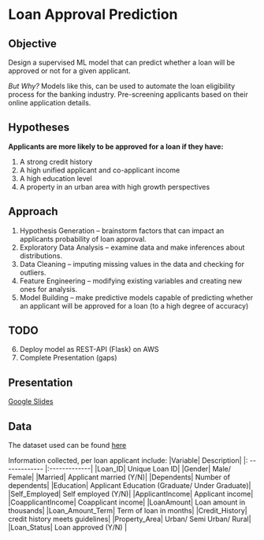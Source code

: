 # Loan Approval Prediction
## Objective
Design a supervised ML model that can predict whether a loan will be approved or not for a given applicant.

_But Why?_
Models like this, can be used to automate the loan eligibility process for the banking industry. Pre-screening applicants based on their online application details.

## Hypotheses
**Applicants are more likely to be approved for a loan if they have:**
1. A strong credit history 
2. A high unified applicant and co-applicant income
3. A high education level
4. A property in an urban area with high growth perspectives

## Approach
1. Hypothesis Generation – brainstorm factors that can impact an applicants probability of loan approval.
2. Exploratory Data Analysis – examine data and make inferences about distributions.
3. Data Cleaning – imputing missing values in the data and checking for outliers.
4. Feature Engineering – modifying existing variables and creating new ones for analysis.
5. Model Building – make predictive models capable of predicting whether an applicant will be approved for a loan (to a high degree of accuracy)

## TODO
6. Deploy model as REST-API (Flask) on AWS
7. Complete Presentation (gaps)

## Presentation
[Google Slides](https://docs.google.com/presentation/d/1pDMQFmwXwtYOgxeC4BEFW06G6skYX9iLMknwgyfUl9c/edit?usp=sharing)

## Data
The dataset used can be found [here](https://drive.google.com/file/d/1h_jl9xqqqHflI5PsuiQd_soNYxzFfjKw/view?usp=sharing)

Information collected, per loan applicant include:
|Variable| Description|
|: ------------- |:-------------|
|Loan_ID| Unique Loan ID|
|Gender| Male/ Female|
|Married| Applicant married (Y/N)|
|Dependents| Number of dependents|
|Education| Applicant Education (Graduate/ Under Graduate)|
|Self_Employed| Self employed (Y/N)|
|ApplicantIncome| Applicant income|
|CoapplicantIncome| Coapplicant income|
|LoanAmount| Loan amount in thousands|
|Loan_Amount_Term| Term of loan in months|
|Credit_History| credit history meets guidelines|
|Property_Area| Urban/ Semi Urban/ Rural|
|Loan_Status| Loan approved (Y/N) |
